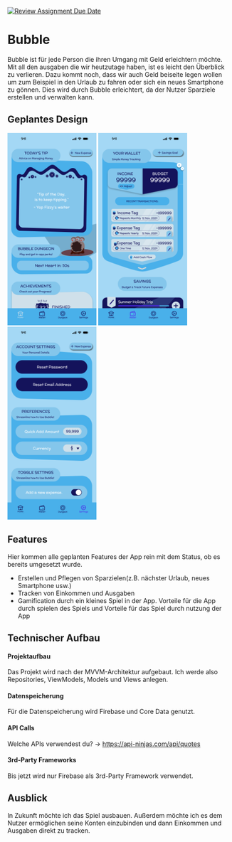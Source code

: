 [![Review Assignment Due Date](https://classroom.github.com/assets/deadline-readme-button-22041afd0340ce965d47ae6ef1cefeee28c7c493a6346c4f15d667ab976d596c.svg)](https://classroom.github.com/a/oXOEvXHr)
# Bubble

Bubble ist für jede Person die ihren Umgang mit Geld erleichtern möchte. Mit all den ausgaben die wir 
heutzutage haben, ist es leicht den Überblick zu verlieren. Dazu kommt noch, dass wir auch Geld beiseite legen
wollen um zum Beispiel in den Urlaub zu fahren oder sich ein neues Smartphone zu gönnen. Dies wird durch Bubble erleichtert,
da der Nutzer Sparziele erstellen und verwalten kann.

## Geplantes Design
<p>
  <img src="./img/home_screen.png" width="200">
  <img src="./img/current_expenses.png" width="200">
  <img src="./img/settings.png" width="200">
</p>

## Features
Hier kommen alle geplanten Features der App rein mit dem Status, ob es bereits umgesetzt wurde.

- Erstellen und Pflegen von Sparzielen(z.B. nächster Urlaub, neues Smartphone usw.)
- Tracken von Einkommen und Ausgaben
- Gamification durch ein kleines Spiel in der App. Vorteile für die App durch spielen des Spiels und Vorteile für das Spiel durch nutzung der App

## Technischer Aufbau

#### Projektaufbau
Das Projekt wird nach der MVVM-Architektur aufgebaut. Ich werde also Repositories, ViewModels, Models und Views anlegen.

#### Datenspeicherung
Für die Datenspeicherung wird Firebase und Core Data genutzt.

#### API Calls
Welche APIs verwendest du? -> https://api-ninjas.com/api/quotes

#### 3rd-Party Frameworks
Bis jetzt wird nur Firebase als 3rd-Party Framework verwendet.

## Ausblick
In Zukunft möchte ich das Spiel ausbauen. Außerdem möchte ich es dem Nutzer ermöglichen seine Konten einzubinden und dann Einkommen und Ausgaben direkt zu tracken.
